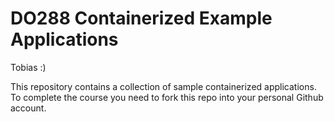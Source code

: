 # DO288 Containerized Example Applications
Tobias :)

This repository contains a collection of sample containerized applications.  To complete the course you need to fork this repo into your personal Github account.
